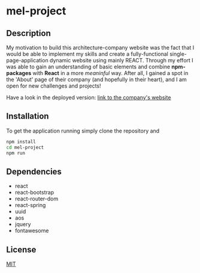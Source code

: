 # mel-project

## Description

My motivation to build this architecture-company website was the fact that I would be able to implement my skills and create a fully-functional single-page-application dynamic website using mainly REACT. Through my effort I was able to gain an understanding of basic elements and combine **npm-packages** with **React** in a more *meaninful* way. After all, I gained a spot in the 'About' page of their company (and hopefully in their heart), and I am open for new challenges and projects!

Have a look in the deployed version: [link to the company's website](www.fzin.it)

## Installation

To get the application running simply clone the repository and

```bash
npm install
cd mel-project
npm run
```

## Dependencies

* react 
* react-bootstrap
* react-router-dom
* react-spring
* uuid
* aos
* jquery
* fontawesome

## License
[MIT](https://choosealicense.com/licenses/mit/)